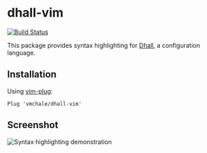 # dhall-vim

[![Build Status](https://travis-ci.org/vmchale/dhall-vim.svg?branch=master)](https://travis-ci.org/vmchale/dhall-vim)

This package provides syntax highlighting for
[Dhall](https://hackage.haskell.org/package/dhall), a configuration language.

## Installation

Using [vim-plug](https://github.com/junegunn/vim-plug):

```vim
Plug 'vmchale/dhall-vim'
```
## Screenshot

![Syntax highlighting demonstration](https://github.com/vmchale/dhall-vim/raw/master/dhall-syntax.png)
